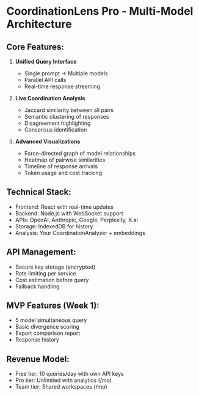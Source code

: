 # CoordinationLens Pro - Multi-Model Architecture

## Core Features:
1. **Unified Query Interface**
   - Single prompt → Multiple models
   - Parallel API calls
   - Real-time response streaming

2. **Live Coordination Analysis**
   - Jaccard similarity between all pairs
   - Semantic clustering of responses
   - Disagreement highlighting
   - Consensus identification

3. **Advanced Visualizations**
   - Force-directed graph of model relationships
   - Heatmap of pairwise similarities
   - Timeline of response arrivals
   - Token usage and cost tracking

## Technical Stack:
- Frontend: React with real-time updates
- Backend: Node.js with WebSocket support
- APIs: OpenAI, Anthropic, Google, Perplexity, X.ai
- Storage: IndexedDB for history
- Analysis: Your CoordinationAnalyzer + embeddings

## API Management:
- Secure key storage (encrypted)
- Rate limiting per service
- Cost estimation before query
- Fallback handling

## MVP Features (Week 1):
- 5 model simultaneous query
- Basic divergence scoring
- Export comparison report
- Response history

## Revenue Model:
- Free tier: 10 queries/day with own API keys
- Pro tier: Unlimited with analytics (/mo)
- Team tier: Shared workspaces (/mo)
